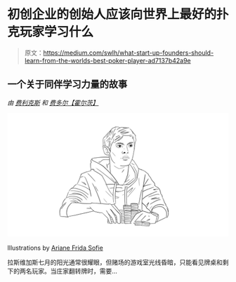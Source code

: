 # 初创企业的创始人应该向世界上最好的扑克玩家学习什么

> 原文：<https://medium.com/swlh/what-start-up-founders-should-learn-from-the-worlds-best-poker-player-ad7137b42a9e>

## 一个关于同伴学习力量的故事

*由* [*费利克斯*](https://medium.com/u/a1cd4dd60864?source=post_page-----ad7137b42a9e--------------------------------) *和* [*费多尔【霍尔茨】*](https://medium.com/u/e4286c06f316?source=post_page-----ad7137b42a9e--------------------------------)

![](img/7d576003b13abeada6a6b6ed94791af9.png)

Illustrations by [Ariane Frida Sofie](https://www.arianefridasofie.de/)

拉斯维加斯七月的阳光通常很耀眼，但赌场的游戏室光线昏暗，只能看见牌桌和剩下的两名玩家。当庄家翻转牌时，需要…